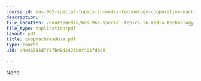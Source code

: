 ```yaml
---
course_id: mas-965-special-topics-in-media-technology-cooperative-machines-fall-2003
description: ''
file_location: /coursemedia/mas-965-special-topics-in-media-technology-cooperative-machines-fall-2003/a4e46381d7f5fbd8d2421b8f401fdb46_coopmachread07a.pdf
file_type: application/pdf
layout: pdf
title: coopmachread07a.pdf
type: course
uid: a4e46381d7f5fbd8d2421b8f401fdb46

---
```

None